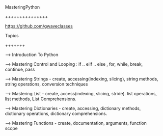 MasteringPython

+++++++++++++++

https://github.com/gwaveclasses

Topics 

+++++++

--> Introduction To Python 

--> Mastering Control and Looping : if .. elif .. else , for, while, break, continue, pass 

--> Mastering Strings - create, accessing(indexing, slicing), string methods, string operations, conversion techniques 

--> Mastering List - create, access(indexing, slicing, stride). list operations, list methods, List Comprehensions.

--> Mastering Dictionaries - create, accessing, dictionary methods, dictionary operations, dictionary comprehensions.

--> Mastering Functions - create, documentation, arguments, function scope



